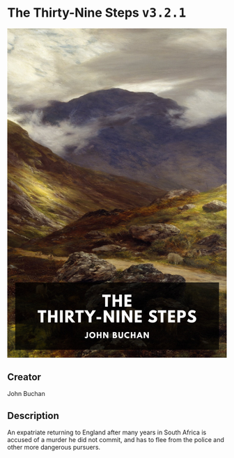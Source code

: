 
# The Thirty-Nine Steps <kbd>v3.2.1</kbd>

<center>
  <img src="./cover-1024.jpg"/>
</center>

## Creator
John Buchan

## Description
An expatriate returning to England after many years in South Africa is accused of a murder he did not commit, and has to flee from the police and other more dangerous pursuers.
